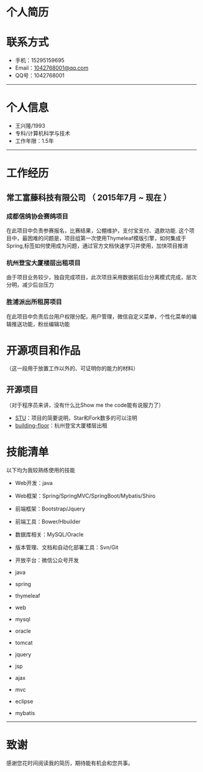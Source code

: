 # 个人简历

# 联系方式

- 手机：15295159695
- Email：1042768001@qq.com
- QQ号：1042768001

---

# 个人信息

 - 王兴隆/1993
 - 专科/计算机科学与技术
 - 工作年限：1.5年
 
---

# 工作经历

## 常工富藤科技有限公司 （ 2015年7月 ~ 现在 ）

### 成都信鸽协会赛鸽项目
在此项目中负责参赛报名，比赛结果，公棚维护，支付宝支付、退款功能.
这个项目中，最困难的问题是，项目组第一次使用Thymeleaf模版引擎，如何集成于Spring,标签如何使用成为问题，通过官方文档快速学习并使用，加快项目推进

### 杭州登宝大厦楼层出租项目 
由于项目业务较少，独自完成项目，此次项目采用数据前后台分离模式完成，层次分明，减少后台压力

### 胜浦派出所租房项目
在此项目中负责后台用户权限分配，用户管理，微信自定义菜单，个性化菜单的编辑推送功能，粉丝编辑功能

# 开源项目和作品
（这一段用于放置工作以外的、可证明你的能力的材料）

## 开源项目
（对于程序员来讲，没有什么比Show me the code能有说服力了）

 - [STU](http://github.com/yourname/projectname)：项目的简要说明，Star和Fork数多的可以注明
 - [building-floor](http://code.taobao.org/p/building-floor/src/trunk/)：杭州登宝大厦楼层出租
# 技能清单

以下均为我较熟练使用的技能

- Web开发：java
- Web框架：Spring/SpringMVC/SpringBoot/Mybatis/Shiro
- 前端框架：Bootstrap/Jquery
- 前端工具：Bower/Hbuilder
- 数据库相关：MySQL/Oracle
- 版本管理、文档和自动化部署工具：Svn/Git
- 开放平台：微信公众号开发


- java
- spring
- thymeleaf
- web
- mysql
- oracle
- tomcat
- jquery
- jsp
- ajax
- mvc
- eclipse
- mybatis






---

# 致谢
感谢您花时间阅读我的简历，期待能有机会和您共事。
